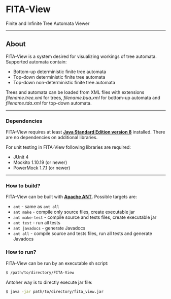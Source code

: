 # FITA-View
Finite and Infinite Tree Automata Viewer

----

## About
FITA-View is a system desired for visualizing workings of tree automata. Supported automata contain:
* Bottom-up deterministic finite tree automata
* Top-down deterministic finite tree automata
* Top-down non-deterministic finite tree automata

Trees and automata can be loaded from XML files with extensions *filename.tree.xml* for trees, *filename.bua.xml* for bottom-up automata and *filename.tda.xml* for top-down automata.

----

### Dependencies
FITA-View requires at least **[Java Standard Edition version 8](http://www.oracle.com/technetwork/java/javase/downloads/jdk8-downloads-2133151.html)** installed. There are no dependencies on additional libraries.

For unit testing in FITA-View following libraries are required:
* JUnit 4
* Mockito 1.10.19 (or newer)
* PowerMock 1.7.1 (or newer)

----

### How to build?
FITA-View can be built with **[Apache ANT](http://ant.apache.org/)**. Possible targets are:
 * `ant` - same as `ant all`
 * `ant make` - compile only source files, create executable jar
 * `ant make-test` - compile source and tests files, create executable jar
 * `ant test` - run all tests
 * `ant javadocs` - generate Javadocs
 * `ant all` - compile source and tests files, run all tests and generate Javadocs

### How to run?
FITA-View can be run by an executable sh script:
```sh
$ /path/to/directory/FITA-View
```

Antoher way is to directly execute jar file:
```sh
$ java -jar path/to/directory/fita_view.jar
```

